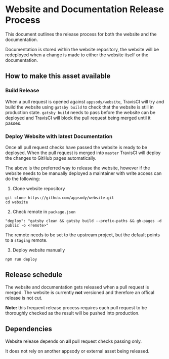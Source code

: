 # Website and Documentation Release Process
This document outlines the release process for both the website and the documentation.

Documentation is stored within the website repository, the website will be redeployed when a change is made to either the website itself or the documentation.

## How to make this asset available
### Build Release
When a pull request is opened against `appsody/website`, TravisCI will try and build the website using `gatsby build` to check that the website is still in production state. `gatsby build` needs to pass before the website can be deployed and TravisCI will block the pull request being merged until it passes.

### Deploy Website with latest Documentation
Once all pull request checks have passed the website is ready to be deployed. When the pull request is merged into `master` TravisCI will deploy the changes to GitHub pages automatically.

The above is the preferred way to release the website, however if the website needs to be manually deployed a maintainer with write access can do the following:

1. Clone website repository
```
git clone https://github.com/appsody/website.git
cd website
```

2. Check remote in `package.json`
```
"deploy": "gatsby clean && gatsby build --prefix-paths && gh-pages -d public -o <remote>"
```
The remote needs to be set to the upstream project, but the default points to a `staging` remote.

3. Deploy website manually
```
npm run deploy
```

## Release schedule
The website and documentation gets released when a pull request is merged. The website is currently **not** versioned and therefore an offical release is not cut.

**Note:** this frequent release process requires each pull request to be thoroughly checked as the result will be pushed into production.

## Dependencies
Website release depends on **all** pull request checks passing only.

It does not rely on another appsody or external asset being released.


